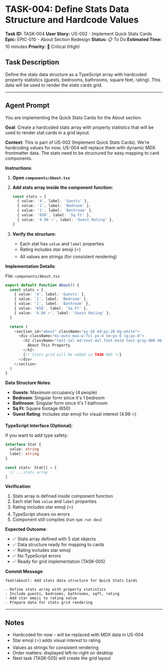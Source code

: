 # TASK-004: Define Stats Data Structure and Hardcode Values

**Task ID:** TASK-004
**User Story:** US-002 - Implement Quick Stats Cards
**Epic:** EPIC-010 - About Section Redesign
**Status:** 📋 To Do
**Estimated Time:** 10 minutes
**Priority:** 🔴 Critical (High)

## Task Description

Define the stats data structure as a TypeScript array with hardcoded property statistics (guests, bedrooms, bathrooms, square feet, rating). This data will be used to render the stats cards grid.

---

## Agent Prompt

You are implementing the Quick Stats Cards for the About section.

**Goal**: Create a hardcoded stats array with property statistics that will be used to render stat cards in a grid layout.

**Context**: This is part of US-002 (Implement Quick Stats Cards). We're hardcoding values for now; US-004 will replace them with dynamic MDX frontmatter data. The stats need to be structured for easy mapping to card components.

**Instructions**:

1. **Open `components/About.tsx`**

2. **Add stats array inside the component function:**

   ```typescript
   const stats = [
     { value: '4', label: 'Guests' },
     { value: '1', label: 'Bedroom' },
     { value: '1', label: 'Bathroom' },
     { value: '650', label: 'Sq Ft' },
     { value: '4.98 ⭐', label: 'Guest Rating' },
   ]
   ```

3. **Verify the structure:**
   - Each stat has `value` and `label` properties
   - Rating includes star emoji (⭐)
   - All values are strings (for consistent rendering)

**Implementation Details**:

File: `components/About.tsx`

```typescript
export default function About() {
  const stats = [
    { value: '4', label: 'Guests' },
    { value: '1', label: 'Bedroom' },
    { value: '1', label: 'Bathroom' },
    { value: '650', label: 'Sq Ft' },
    { value: '4.98 ⭐', label: 'Guest Rating' },
  ]

  return (
    <section id="about" className="py-16 md:py-20 bg-white">
      <div className="mx-auto max-w-7xl px-4 sm:px-6 lg:px-8">
        <h2 className="text-3xl md:text-4xl font-bold text-gray-900 mb-8">
          About This Property
        </h2>
        {/* Stats grid will be added in TASK-005 */}
      </div>
    </section>
  )
}
```

**Data Structure Notes**:

- **Guests**: Maximum occupancy (4 people)
- **Bedroom**: Singular form since it's 1 bedroom
- **Bathroom**: Singular form since it's 1 bathroom
- **Sq Ft**: Square footage (650)
- **Guest Rating**: Includes star emoji for visual interest (4.98 ⭐)

**TypeScript Interface (Optional)**:

If you want to add type safety:

```typescript
interface Stat {
  value: string
  label: string
}

const stats: Stat[] = [
  // ...stats array
]
```

**Verification**:

1. Stats array is defined inside component function
2. Each stat has `value` and `label` properties
3. Rating includes star emoji (⭐)
4. TypeScript shows no errors
5. Component still compiles (run `npm run dev`)

**Expected Outcome**:

- ✅ Stats array defined with 5 stat objects
- ✅ Data structure ready for mapping to cards
- ✅ Rating includes star emoji
- ✅ No TypeScript errors
- ✅ Ready for grid implementation (TASK-005)

**Commit Message**:

```
feat(about): Add stats data structure for Quick Stats Cards

- Define stats array with property statistics
- Include guests, bedrooms, bathrooms, sqft, rating
- Add star emoji to rating value
- Prepare data for stats grid rendering
```

---

## Notes

- Hardcoded for now - will be replaced with MDX data in US-004
- Star emoji (⭐) adds visual interest to rating
- Values as strings for consistent rendering
- Order matters: displayed left-to-right on desktop
- Next task (TASK-005) will create the grid layout
